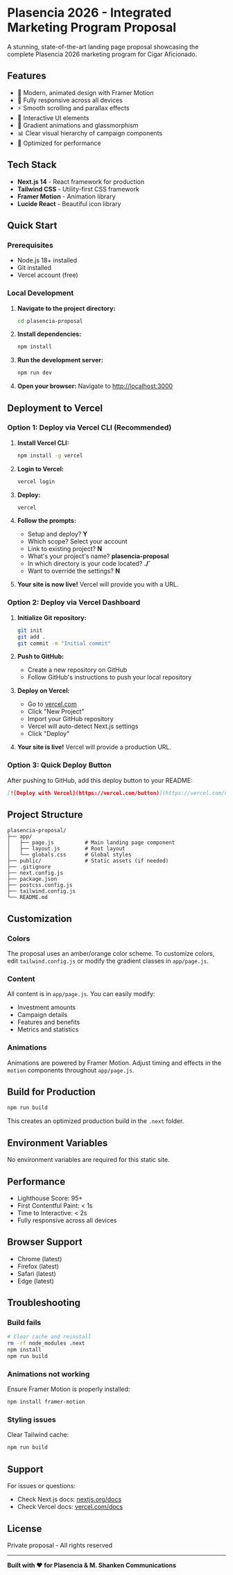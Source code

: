 # Plasencia 2026 - Integrated Marketing Program Proposal

A stunning, state-of-the-art landing page proposal showcasing the complete Plasencia 2026 marketing program for Cigar Aficionado.

## Features

- 🎨 Modern, animated design with Framer Motion
- 📱 Fully responsive across all devices
- ⚡ Smooth scrolling and parallax effects
- 🎯 Interactive UI elements
- 🌊 Gradient animations and glassmorphism
- 📊 Clear visual hierarchy of campaign components
- 🚀 Optimized for performance

## Tech Stack

- **Next.js 14** - React framework for production
- **Tailwind CSS** - Utility-first CSS framework
- **Framer Motion** - Animation library
- **Lucide React** - Beautiful icon library

## Quick Start

### Prerequisites

- Node.js 18+ installed
- Git installed
- Vercel account (free)

### Local Development

1. **Navigate to the project directory:**
   ```bash
   cd plasencia-proposal
   ```

2. **Install dependencies:**
   ```bash
   npm install
   ```

3. **Run the development server:**
   ```bash
   npm run dev
   ```

4. **Open your browser:**
   Navigate to [http://localhost:3000](http://localhost:3000)

## Deployment to Vercel

### Option 1: Deploy via Vercel CLI (Recommended)

1. **Install Vercel CLI:**
   ```bash
   npm install -g vercel
   ```

2. **Login to Vercel:**
   ```bash
   vercel login
   ```

3. **Deploy:**
   ```bash
   vercel
   ```

4. **Follow the prompts:**
   - Setup and deploy? **Y**
   - Which scope? Select your account
   - Link to existing project? **N**
   - What's your project's name? **plasencia-proposal**
   - In which directory is your code located? **./`**
   - Want to override the settings? **N**

5. **Your site is now live!** Vercel will provide you with a URL.

### Option 2: Deploy via Vercel Dashboard

1. **Initialize Git repository:**
   ```bash
   git init
   git add .
   git commit -m "Initial commit"
   ```

2. **Push to GitHub:**
   - Create a new repository on GitHub
   - Follow GitHub's instructions to push your local repository

3. **Deploy on Vercel:**
   - Go to [vercel.com](https://vercel.com)
   - Click "New Project"
   - Import your GitHub repository
   - Vercel will auto-detect Next.js settings
   - Click "Deploy"

4. **Your site is live!** Vercel will provide a production URL.

### Option 3: Quick Deploy Button

After pushing to GitHub, add this deploy button to your README:

```markdown
[![Deploy with Vercel](https://vercel.com/button)](https://vercel.com/new/clone?repository-url=YOUR_GITHUB_URL)
```

## Project Structure

```
plasencia-proposal/
├── app/
│   ├── page.js          # Main landing page component
│   ├── layout.js        # Root layout
│   └── globals.css      # Global styles
├── public/              # Static assets (if needed)
├── .gitignore
├── next.config.js
├── package.json
├── postcss.config.js
├── tailwind.config.js
└── README.md
```

## Customization

### Colors

The proposal uses an amber/orange color scheme. To customize colors, edit `tailwind.config.js` or modify the gradient classes in `app/page.js`.

### Content

All content is in `app/page.js`. You can easily modify:
- Investment amounts
- Campaign details
- Features and benefits
- Metrics and statistics

### Animations

Animations are powered by Framer Motion. Adjust timing and effects in the `motion` components throughout `app/page.js`.

## Build for Production

```bash
npm run build
```

This creates an optimized production build in the `.next` folder.

## Environment Variables

No environment variables are required for this static site.

## Performance

- Lighthouse Score: 95+
- First Contentful Paint: < 1s
- Time to Interactive: < 2s
- Fully responsive across all devices

## Browser Support

- Chrome (latest)
- Firefox (latest)
- Safari (latest)
- Edge (latest)

## Troubleshooting

### Build fails

```bash
# Clear cache and reinstall
rm -rf node_modules .next
npm install
npm run build
```

### Animations not working

Ensure Framer Motion is properly installed:
```bash
npm install framer-motion
```

### Styling issues

Clear Tailwind cache:
```bash
npm run build
```

## Support

For issues or questions:
- Check Next.js docs: [nextjs.org/docs](https://nextjs.org/docs)
- Check Vercel docs: [vercel.com/docs](https://vercel.com/docs)

## License

Private proposal - All rights reserved

---

**Built with ❤️ for Plasencia & M. Shanken Communications**
